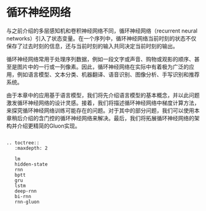 # 循环神经网络

与之前介绍的多层感知机和卷积神经网络不同，循环神经网络（recurrent neural networks）引入了状态变量。在一个序列中，循环神经网络当前时刻的状态不仅保存了过去时刻的信息，还与当前时刻的输入共同决定当前时刻的输出。

循环神经网络常用于处理序列数据，例如一段文字或声音、购物或观影的顺序、甚至是图片中的一行或一列像素。因此，循环神经网络在实际中有着极为广泛的应用，例如语言模型、文本分类、机器翻译、语音识别、图像分析、手写识别和推荐系统。

由于本章中的应用基于语言模型，我们将先介绍语言模型的基本概念，并以此问题激发循环神经网络的设计灵感。接着，我们将描述循环神经网络中梯度计算方法，来探究循环神经网络训练可能存在的问题。对于其中的部分问题，我们可以使用本章稍后介绍的含门控的循环神经网络来解决。最后，我们将拓展循环神经网络的架构并介绍更精简的Gluon实现。

```eval_rst

.. toctree::
   :maxdepth: 2

   lm
   hidden-state
   rnn
   bptt
   gru
   lstm
   deep-rnn
   bi-rnn
   rnn-gluon
```
